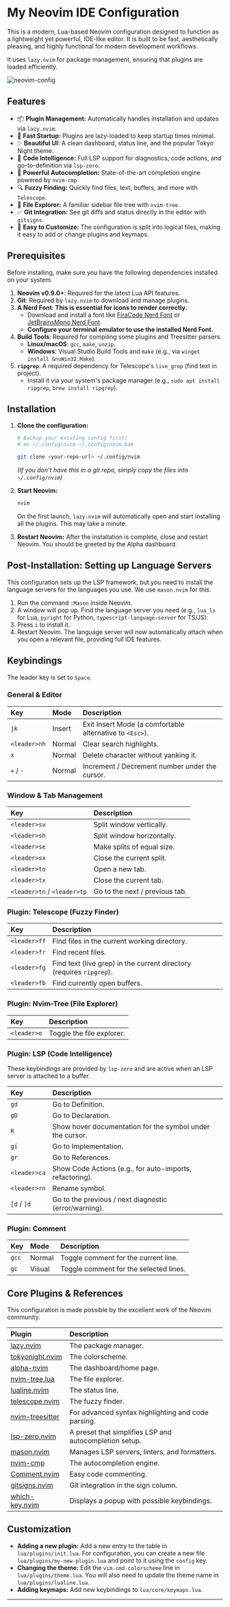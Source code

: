 # My Neovim IDE Configuration

This is a modern, Lua-based Neovim configuration designed to function as a lightweight yet powerful, IDE-like editor. It is built to be fast, aesthetically pleasing, and highly functional for modern development workflows.

It uses `lazy.nvim` for package management, ensuring that plugins are loaded efficiently.

![neovim-config](~/.config/nvim/neovim.png)

## Features

*   📦 **Plugin Management:** Automatically handles installation and updates via `lazy.nvim`.
*   🚀 **Fast Startup:** Plugins are lazy-loaded to keep startup times minimal.
*   ✨ **Beautiful UI:** A clean dashboard, status line, and the popular Tokyo Night theme.
*   🧠 **Code Intelligence:** Full LSP support for diagnostics, code actions, and go-to-definition via `lsp-zero`.
*   🤖 **Powerful Autocompletion:** State-of-the-art completion engine powered by `nvim-cmp`.
*   🔍 **Fuzzy Finding:** Quickly find files, text, buffers, and more with `Telescope`.
*   🌳 **File Explorer:** A familiar sidebar file tree with `nvim-tree`.
*   ✅ **Git Integration:** See git diffs and status directly in the editor with `gitsigns`.
*   🔧 **Easy to Customize:** The configuration is split into logical files, making it easy to add or change plugins and keymaps.

## Prerequisites

Before installing, make sure you have the following dependencies installed on your system.

1.  **Neovim v0.9.0+**: Required for the latest Lua API features.
2.  **Git**: Required by `lazy.nvim` to download and manage plugins.
3.  **A Nerd Font**: **This is essential for icons to render correctly.**
    *   Download and install a font like [FiraCode Nerd Font](https://www.nerdfonts.com/font-downloads) or [JetBrainsMono Nerd Font](https://www.nerdfonts.com/font-downloads).
    *   **Configure your terminal emulator to use the installed Nerd Font.**
4.  **Build Tools**: Required for compiling some plugins and Treesitter parsers.
    *   **Linux/macOS**: `gcc`, `make`, `unzip`.
    *   **Windows**: Visual Studio Build Tools and `make` (e.g., via `winget install GnuWin32.Make`).
5.  **`ripgrep`**: A required dependency for Telescope's `live_grep` (find text in project).
    *   Install it via your system's package manager (e.g., `sudo apt install ripgrep`, `brew install ripgrep`).

## Installation

1.  **Clone the configuration:**
    ```bash
    # Backup your existing config first!
    # mv ~/.config/nvim ~/.config/nvim.bak

    git clone <your-repo-url> ~/.config/nvim
    ```
    *(If you don't have this in a git repo, simply copy the files into `~/.config/nvim`)*

2.  **Start Neovim:**
    ```bash
    nvim
    ```
    On the first launch, `lazy.nvim` will automatically open and start installing all the plugins. This may take a minute.

3.  **Restart Neovim:**
    After the installation is complete, close and restart Neovim. You should be greeted by the Alpha dashboard.

## Post-Installation: Setting up Language Servers

This configuration sets up the LSP framework, but you need to install the language servers for the languages you use. We use `mason.nvim` for this.

1.  Run the command `:Mason` inside Neovim.
2.  A window will pop up. Find the language server you need (e.g., `lua_ls` for Lua, `pyright` for Python, `typescript-language-server` for TS/JS).
3.  Press `i` to install it.
4.  Restart Neovim. The language server will now automatically attach when you open a relevant file, providing full IDE features.

## Keybindings

The leader key is set to `Space`.

### General & Editor

| Key | Mode | Description |
| :--- | :--- | :--- |
| `jk` | Insert | Exit Insert Mode (a comfortable alternative to `<Esc>`). |
| `<leader>nh` | Normal | Clear search highlights. |
| `x` | Normal | Delete character without yanking it. |
| `+` / `-` | Normal | Increment / Decrement number under the cursor. |

### Window & Tab Management

| Key | Description |
| :--- | :--- |
| `<leader>sv` | Split window vertically. |
| `<leader>sh` | Split window horizontally. |
| `<leader>se` | Make splits of equal size. |
| `<leader>sx` | Close the current split. |
| `<leader>to` | Open a new tab. |
| `<leader>tx` | Close the current tab. |
| `<leader>tn` / `<leader>tp` | Go to the next / previous tab. |

### Plugin: Telescope (Fuzzy Finder)

| Key | Description |
| :--- | :--- |
| `<leader>ff` | Find files in the current working directory. |
| `<leader>fr` | Find recent files. |
| `<leader>fg` | Find text (live grep) in the current directory (requires `ripgrep`). |
| `<leader>fb` | Find currently open buffers. |

### Plugin: Nvim-Tree (File Explorer)

| Key | Description |
| :--- | :--- |
| `<leader>e` | Toggle the file explorer. |

### Plugin: LSP (Code Intelligence)

These keybindings are provided by `lsp-zero` and are active when an LSP server is attached to a buffer.

| Key | Description |
| :--- | :--- |
| `gd` | Go to Definition. |
| `gD` | Go to Declaration. |
| `K` | Show hover documentation for the symbol under the cursor. |
| `gi` | Go to Implementation. |
| `gr` | Go to References. |
| `<leader>ca` | Show Code Actions (e.g., for auto-imports, refactoring). |
| `<leader>rn` | Rename symbol. |
| `[d` / `]d` | Go to the previous / next diagnostic (error/warning). |

### Plugin: Comment

| Key | Mode | Description |
| :--- | :--- | :--- |
| `gcc` | Normal | Toggle comment for the current line. |
| `gc` | Visual | Toggle comment for the selected lines. |

## Core Plugins & References

This configuration is made possible by the excellent work of the Neovim community.

| Plugin | Description |
| :--- | :--- |
| [lazy.nvim](https://github.com/folke/lazy.nvim) | The package manager. |
| [tokyonight.nvim](https://github.com/folke/tokyonight.nvim) | The colorscheme. |
| [alpha-nvim](https://github.com/goolord/alpha-nvim) | The dashboard/home page. |
| [nvim-tree.lua](https://github.com/nvim-tree/nvim-tree.lua) | The file explorer. |
| [lualine.nvim](https://github.com/nvim-lualine/lualine.nvim) | The status line. |
| [telescope.nvim](https://github.com/nvim-telescope/telescope.nvim) | The fuzzy finder. |
| [nvim-treesitter](https://github.com/nvim-treesitter/nvim-treesitter) | For advanced syntax highlighting and code parsing. |
| [lsp-zero.nvim](https://github.com/VonHeikemen/lsp-zero.nvim) | A preset that simplifies LSP and autocompletion setup. |
| [mason.nvim](https://github.com/williamboman/mason.nvim) | Manages LSP servers, linters, and formatters. |
| [nvim-cmp](https://github.com/hrsh7th/nvim-cmp) | The autocompletion engine. |
| [Comment.nvim](https://github.com/numToStr/Comment.nvim) | Easy code commenting. |
| [gitsigns.nvim](https://github.com/lewis6991/gitsigns.nvim) | Git integration in the sign column. |
| [which-key.nvim](https://github.com/folke/which-key.nvim) | Displays a popup with possible keybindings. |

## Customization

*   **Adding a new plugin:** Add a new entry to the table in `lua/plugins/init.lua`. For configuration, you can create a new file `lua/plugins/my-new-plugin.lua` and point to it using the `config` key.
*   **Changing the theme:** Edit the `vim.cmd.colorscheme` line in `lua/plugins/theme.lua`. You will also need to update the theme name in `lua/plugins/lualine.lua`.
*   **Adding keymaps:** Add new keybindings to `lua/core/keymaps.lua`.

---

